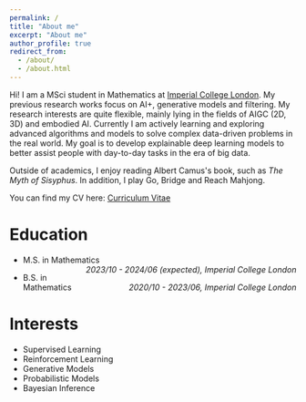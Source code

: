 ```yaml
---
permalink: /
title: "About me"
excerpt: "About me"
author_profile: true
redirect_from: 
  - /about/
  - /about.html
---
```


Hi! I am a MSci student in Mathematics at [Imperial College London](https://www.imperial.ac.uk/mathematics/). My previous research works focus on AI+, generative models and filtering. My research interests are quite flexible, mainly lying in the fields of AIGC (2D, 3D) and embodied AI. Currently I am actively learning and exploring advanced algorithms and models to solve complex data-driven problems in the real world. My goal is to develop explainable deep learning models to better assist people with day-to-day tasks in the era of big data.

Outside of academics, I enjoy reading Albert Camus's book, such as _The Myth of Sisyphus_. In addition, I play Go, Bridge and Reach Mahjong.

You can find my CV here: [Curriculum Vitae](../files/cv.pdf)

Education
======
* <p style="text-align:left;">M.S. in Mathematics<span style="float:right;"><i>2023/10 - 2024/06 (expected), Imperial College London</i></span></p>
* <p style="text-align:left;">B.S. in Mathematics<span style="float:right;"><i>2020/10 - 2023/06, Imperial College London</i></span></p>

Interests
======
* Supervised Learning
* Reinforcement Learning
* Generative Models
* Probabilistic Models
* Bayesian Inference
